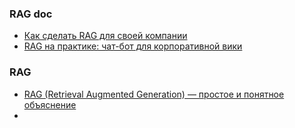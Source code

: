 ### RAG doc
- [Как сделать RAG для своей компании](https://habr.com/ru/articles/905076/) 
- [RAG на практике: чат-бот для корпоративной вики](https://habr.com/ru/companies/banki/articles/917642/)

### RAG
- [RAG (Retrieval Augmented Generation) — простое и понятное объяснение](https://habr.com/ru/articles/779526/)
- 
